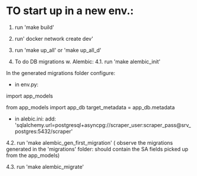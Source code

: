 # TO start up in a new env.:

1. run 'make build'
2. run' docker network create dev'
3. run 'make up_all' or 'make up_all_d'

4. To do DB migrations w. Alembic:
4.1. run 'make alembic_init'

In the generated migrations folder configure:
- in env.py:

import app_models

from app_models import app_db
target_metadata = app_db.metadata

- in alebic.ini:
add: 'sqlalchemy.url=postgresql+asyncpg://scraper_user:scraper_pass@srv_postgres:5432/scraper'

4.2. run 'make alembic_gen_first_migration'
( observe the migrations generated in the 'migrations' folder: should contain the SA fields picked up from the app_models)

4.3. run 'make alembic_migrate'


